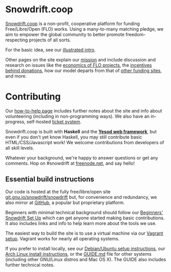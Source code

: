 Snowdrift.coop
==============

[Snowdrift.coop](https://snowdrift.coop) is a non-profit, cooperative platform
for funding Free/Libre/Open (FLO) works. Using a many-to-many matching pledge,
we aim to empower the global community to better promote freedom-respecting
projects of all sorts.

For the basic idea, see our
[illustrated intro](https://snowdrift.coop/p/snowdrift/w/en/intro).

Other pages on the site explain our
[mission](https://snowdrift.coop/p/snowdrift/w/en/mission)
and include discussion and research on issues like
the
[economics of FLO projects](https://snowdrift.coop/p/snowdrift/w/en/economics),
the
[incentives behind donations](https://snowdrift.coop/p/snowdrift/w/en/psychology),
how our model departs from that of
[other funding sites](https://snowdrift.coop/p/snowdrift/w/en/othercrowdfunding),
and more.


Contributing
============

Our [how-to-help page](https://snowdrift.coop/p/snowdrift/w/how-to-help)
includes further notes about the site and info about volunteering (including
in non-programming ways). We also have an in-progress, self-hosted
[ticket system](http://snowdrift.coop/p/snowdrift/t).

Snowdrift.coop is built with **Haskell** and the
**[Yesod web framework](http://www.yesodweb.com/)**,
but even if you don't yet know Haskell,
you may still contribute basic HTML/CSS/Javascript work!
We welcome contributions from developers of all skill levels.

Whatever your background, we're happy to answer questions or get any comments.
Hop on #snowdrift at
[freenode.net](http://webchat.freenode.net/?channels=#snowdrift), and say hello!


Essential build instructions
----------------------------

Our code is hosted at the fully free/libre/open site
[git.gnu.io/snowdrift/snowdrift](https://git.gnu.io/snowdrift/snowdrift)
but, for convenience and redundancy, we also mirror at
[GitHub](https://github.com/snowdriftcoop/snowdrift),
a popular but proprietary platform.

Beginners with minimal technical background should follow our
[Beginners' Snowdrift Set Up](BEGINNERS.md) which can get anyone started
making basic contributions.
It also includes links and info to help learn more about the tools we use.

The easiest way to build the site is to use a virtual machine via our
[Vagrant setup](SETUP_VAGRANT.md).
Vagrant works for nearly all operating systems.

If you prefer to install locally, see our
[Debian/Ubuntu setup instructions](SETUP_DEBIAN.md), our
[Arch Linux install instructions](SETUP_ARCH.md), or the
[GUIDE.md](GUIDE.md) file for other systems (including other GNU/Linux
distros and Mac OS X).  The GUIDE also includes further technical notes.
